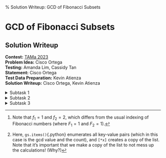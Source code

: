 % Solution Writeup: GCD of Fibonacci Subsets


# GCD of Fibonacci Subsets  
## Solution Writeup

**Contest:** [TAMa 2023](https://noi.ph/tama-2023/)  
**Problem Idea:** Cisco Ortega  
**Testing:** Amanda Lim, Cassidy Tan  
**Statement:** Cisco Ortega  
**Test Data Preparation:** Kevin Atienza  
**Solution Writeup:** Cisco Ortega, Kevin Atienza  



<details class="editorial-section"><summary class="h2">Subtask 1</summary>

Let&rsquo;s build some intuition.  Here are the first $n=12$ Fibonacci numbers:
$$
    1, 2, 3, 5, 8, 13, 21, 34, 55, 89, 144, 233
$$
Maybe you then get the feeling that: most of these subsets would yield a gcd of $1$!  

To formalize this, we note that if $x$ and $y$ have a gcd of $1$, then **any** subset that contains $x$ and $y$ will automatically have a gcd of $1$ as well!  A single pair of coprime $x$ and $y$ will &ldquo;contaminate&rdquo; the entire subset.  So, as a necessary condition for some subset $A$ to have a gcd greater than $1$, each _pair_ of elements in $A$ must already have a gcd greater than $1$.

But looking at the first $12$ Fibonacci numbers, most pairs seem to be coprime!

We note the following subsets of the first $12$ Fibonacci numbers:

- Divisible by $2$: $\{2, 8, 34, 144\}$
- Divisible by $3$: $\{3, 21, 144\}$
- Divisible by $5$: $\{5, 55\}$

and from there we can compute the answer (even by hand!) with the following series of steps:

- The gcd of a singleton set $\{x\}$ is $x$.
- All subsets of $\{2, 8, 34, 144\}$ with at least $2$ elements have a gcd of $2$ (\textbf{except for} $\{8, 144\}$, whose gcd is $8$)
- All subsets of $\{3, 21, 144\}$ with at least $2$ elements have a gcd of $3$
- $\{5, 55\}$ has a gcd of $5$
- **All** other subsets of the first $12$ Fibonacci numbers have a gcd of $1$.

We have now reduced the problem to counting the number of subsets of some set, which is classic in combinatorics.

</details>



<details class="editorial-section"><summary class="h2">Subtask 2</summary>

First, note that $2^{54} \approx 1.8 \times 10^{16} \gg 10^8$, so it is not feasible to brute force over all subsets.  We need something a little smarter.  To solve subtask 2, I expect most solutions will still leverage the insight of: _these Fibonacci numbers seem to often not share common factors with that many other Fibonacci numbers_.  

There are many possible approaches that use this insight.  Here are some solutions.  Let the first $n$ Fibonacci numbers be indexed $S = \{f_1, f_2, f_3, \dots, f_{n}\}$.[^1]


### Summing based on the minimum element

All non-empty subsets of $S$ have a minimum element.  _Fix_ an index $i$, and suppose we _only_ consider subsets whose minimum element is $f_i$ (thus the &ldquo;minimum index&rdquo; is $i$).

- Because $f_i$ is the minimum, it&rsquo;s always in the subsets we&rsquo;re considering
-  Let $S' = \{f_j \mid i < j ~\text{and}~ \gcd(f_i, f_j) > 1\}$, i.e., we filter out _only_ the larger Fibonacci numbers that share a common factor with $f_i$ (a necessary condition for the gcd to be greater than $1$)
-  First, consider subsets with $f_i$ as the minimum, such that all other elements are in $S'$ (i.e., all share a common factor with $f_i$)
    -  **Brute force** all subsets $A'$ of $S'$
    -  For each one, compute $\gcd(\{f_i\} \cup A')$ and add that gcd to the total.
    -  There are $2^{|S'|}$ such subsets that we need to consider, and if $S'$ is usually small, then this is okay.
-  Next, consider subsets with $f_i$ as the minimum that contain an element _not_ in $S'$ (i.e., share _no_ common factors with $S'$)
    -  Any subset that contains $f_i$ and a number it shares no common factors with will _automatically_ have a gcd of $1$!
    -  Among $f_1$ to $f_n$, there are $n-i$ numbers greater than $f_i$
    -  Thus, there are $2^{n-i}$ subsets that have $f_i$ as the minimum element
    -  Thus, there are $2^{n-i} - 2^{|S'|}$ subsets that have $f_i$ as the minimum element and contain at least one other element not in $S'$.
    -  Since each of these subsets yields a gcd of $1$, we add $2^{n-i} - 2^{|S'|}$ to our total.

This solves the problem for a fixed $i$; so, to solve the full problem, we run this solution across all $i$ from $1$ to $n$ (i.e., consider all possible minimum elements) and sum up all the subtotals.

If $n=54$, then we can check that this solution is fast enough, because $\sum_i 2^{S'} = 2935312 \ll 10^8$.

<div class="remarks">
Some final notes:

-  To easily enumerate all subsets of some universal set, consider **bitmasking**
-  To easily find the gcd of a pair of numbers, use the **Euclidean algorithm**
</div>


### Producing gcds of sets recursively

This solution produces the gcds of the sets recursively, and makes use of the fact that the values of gcd are all divisors of some $f_i \in S$. For simplicity, we include the empty set in our enumeration and say that the empty set has gcd $0$; note that $\gcd(0, n) = n$ for any $n$ in the usual definition of $\gcd$, so this won&rsquo;t affect our sum.

Every subset of $S_n := \{f_1, \ldots, f_n\}$ is formed by taking a subset of $S_{n-1} := \{f_1, \ldots, f_{n-1}\}$, and then either inserting or not inserting $f_n$ to it. (Note that $S_{n-1}$ has $2^{n-1}$ subsets.) Now, suppose we have a subset $T \subseteq S_{n-1}$ whose gcd is $g$. If we insert $f_n$ to $T$, the new gcd will clearly be $\gcd(g, f_n)$. (Check!) Therefore, if the list of gcds of all subsets of $S_{n-1}$ is $(g_1, g_2, \ldots, g_{2^{n-1}})$, then the list of gcds of all subsets of $S_n$ is
$$(g_1, g_2, \ldots, g_{2^{n-1}}, h_1, h_2, \ldots, h_{2^{n-1}})$$
where $h_i = \gcd(g_i, f_n)$. Thus, we can build the list of all gcds with recursion.

So far, this still isn&rsquo;t that much better than the usual brute force&mdash;we&rsquo;re still essentially going through all subsets. However, we can dramatically speed this up by only listing the *distinct* values of the gcd, and keeping track of their *counts*. (In other words, we&rsquo;re keeping a &ldquo;frequency table&rdquo; of the gcds.) This is okay because we don&rsquo;t really need the subsets themselves, but only their *gcds*, and subsets with the same gcd behave pretty much identically as far as we&rsquo;re concerned, so it makes sense to handle them all simultaneously.

Doing it this way, the size of our data is no longer proportional to $2^n$, but to the number of *distinct* gcd values (which are all divisors of all $f_i \in S$). Finally, once we have the counts of the gcds of $S$, we can simply sum them all up by weighting each distinct gcd value by its count!

A possible implementation in Python now looks like the following. Here `gs`{.python} represents the frequency table. In Python, the most natural way to make a frequency table would be to use the [`Counter`{.python}](https://docs.python.org/3/library/collections.html#collections.Counter) class (from the [`collections`{.python}](https://docs.python.org/3/library/collections.html) library).[^2]
```python
from collections import Counter
from math import gcd

mod = 998_244_353

def insert_value(gs, f):
    for g, c in [*gs.items()]:
        g = gcd(g, f)
        gs[g] = (gs[g] + c) % mod

def solve(n):
    gs = Counter([0])
    a, b = 0, 1
    for it in range(n):
        a, b = b, a + b
        insert_value(gs, b)
    return sum(g * c for g, c in gs.items()) % mod
```
Now, what&rsquo;s the running time of this solution? Clearly it depends a lot on the number of *distinct* possible gcds. We have an upper bound, which is the total number of distinct divisors of all $f_i \in S$. Well, this is somewhat hard to compute...

...But actually, we don&rsquo;t have to compute a bound at all! We can simply run the algorithm for increasing values of $n$ to see whether the number of distinct gcds grows too fast for the computer to handle, or grows reasonably tamely. And as it turns out, for $n = 54$ it&rsquo;s pretty much instantaneous!

<div class="task">
**Exercise:** You can actually see how many distinct gcd values there are by simply printing the size of `gs`{.python} at the end of each loop iteration! In other words, simply insert the line `print(len(gs))`{.python} at the end of the `for`{.python} loop above.

Do this and see for yourself that there really are only a few distinct values of the gcd.

In fact, if you go ahead and do this, **you&rsquo;ll actually notice something quite peculiar...**
</div>

</details>



<details class="editorial-section"><summary class="h2">Subtask 3</summary>

<div class="remarks">
*Construction ongoing!* &nbsp;&nbsp; &#127959; &#128679; &#128679; &#128679; &#128679; &#128679; &#128679; &#128679; &#128679; &#128679; &#128679; &#128679; &#129521;
</div>

</details>


[^1]: Note that $f_1 = 1$ and $f_2 = 2$, which differs from the usual indexing of Fibonacci numbers (where $F_1 = 1$ and $F_2 = 1$).

[^2]: Here, `gs.items()`{.python} enumerates all key-value pairs (which in this case is the gcd value and the count), and `[*x]` creates a copy of the list. Note that it&rsquo;s important that we make a copy of the list to not mess up the calculations! (Why?)
